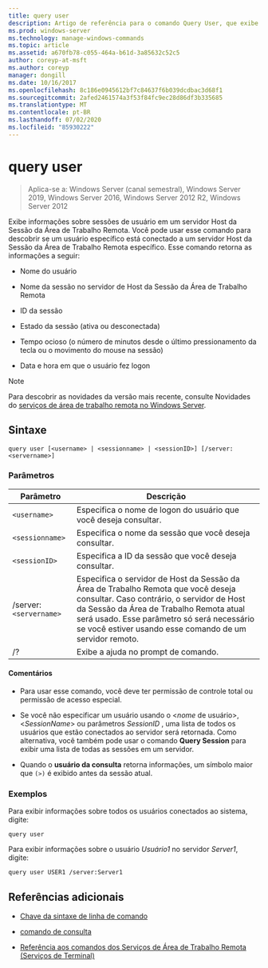 ```yaml
---
title: query user
description: Artigo de referência para o comando Query User, que exibe informações sobre sessões de usuário em um Host da Sessão da Área de Trabalho Remota Server.
ms.prod: windows-server
ms.technology: manage-windows-commands
ms.topic: article
ms.assetid: a670fb78-c055-464a-b61d-3a85632c52c5
author: coreyp-at-msft
ms.author: coreyp
manager: dongill
ms.date: 10/16/2017
ms.openlocfilehash: 8c186e0945612bf7c84637f6b039dcdbac3d68f1
ms.sourcegitcommit: 2afed2461574a3f53f84fc9ec28d86df3b335685
ms.translationtype: MT
ms.contentlocale: pt-BR
ms.lasthandoff: 07/02/2020
ms.locfileid: "85930222"
---
```

# <a name="query-user"></a>query user

> Aplica-se a: Windows Server (canal semestral), Windows Server 2019, Windows Server 2016, Windows Server 2012 R2, Windows Server 2012

Exibe informações sobre sessões de usuário em um servidor Host da Sessão da Área de Trabalho Remota. Você pode usar esse comando para descobrir se um usuário específico está conectado a um servidor Host da Sessão da Área de Trabalho Remota específico. Esse comando retorna as informações a seguir:

- Nome do usuário

- Nome da sessão no servidor de Host da Sessão da Área de Trabalho Remota

- ID da sessão

- Estado da sessão (ativa ou desconectada)

- Tempo ocioso (o número de minutos desde o último pressionamento da tecla ou o movimento do mouse na sessão)

- Data e hora em que o usuário fez logon

> [!NOTE]
> Para descobrir as novidades da versão mais recente, consulte Novidades do [serviços de área de trabalho remota no Windows Server](https://docs.microsoft.com/previous-versions/windows/it-pro/windows-server-2012-R2-and-2012/dn283323(v=ws.11)).

## <a name="syntax"></a>Sintaxe

```
query user [<username> | <sessionname> | <sessionID>] [/server:<servername>]
```

### <a name="parameters"></a>Parâmetros

| Parâmetro | Descrição |
|--|--|
| `<username>` | Especifica o nome de logon do usuário que você deseja consultar. |
| `<sessionname>` | Especifica o nome da sessão que você deseja consultar. |
| `<sessionID>` | Especifica a ID da sessão que você deseja consultar. |
| /server:`<servername>` | Especifica o servidor de Host da Sessão da Área de Trabalho Remota que você deseja consultar. Caso contrário, o servidor de Host da Sessão da Área de Trabalho Remota atual será usado. Esse parâmetro só será necessário se você estiver usando esse comando de um servidor remoto. |
| /? | Exibe a ajuda no prompt de comando. |

#### <a name="remarks"></a>Comentários

- Para usar esse comando, você deve ter permissão de controle total ou permissão de acesso especial.

- Se você não especificar um usuário usando o <*nome* de usuário>, <*SessionName*> ou parâmetros *SessionID* , uma lista de todos os usuários que estão conectados ao servidor será retornada. Como alternativa, você também pode usar o comando **Query Session** para exibir uma lista de todas as sessões em um servidor.

- Quando o **usuário da consulta** retorna informações, um símbolo maior que `(>)` é exibido antes da sessão atual.

### <a name="examples"></a>Exemplos

Para exibir informações sobre todos os usuários conectados ao sistema, digite:

```
query user
```

Para exibir informações sobre o usuário *Usuário1* no servidor *Server1*, digite:

```
query user USER1 /server:Server1
```

## <a name="additional-references"></a>Referências adicionais

- [Chave da sintaxe de linha de comando](command-line-syntax-key.md)

- [comando de consulta](query.md)

- [Referência aos comandos dos Serviços de Área de Trabalho Remota (Serviços de Terminal)](remote-desktop-services-terminal-services-command-reference.md)
